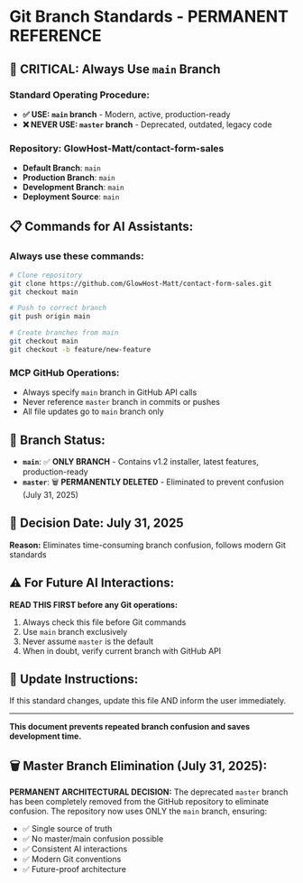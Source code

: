 # Git Branch Standards - PERMANENT REFERENCE

## 🎯 **CRITICAL: Always Use `main` Branch**

### **Standard Operating Procedure:**
- **✅ USE: `main` branch** - Modern, active, production-ready
- **❌ NEVER USE: `master` branch** - Deprecated, outdated, legacy code

### **Repository: GlowHost-Matt/contact-form-sales**
- **Default Branch**: `main`
- **Production Branch**: `main`
- **Development Branch**: `main`
- **Deployment Source**: `main`

## 📋 **Commands for AI Assistants:**

### **Always use these commands:**
```bash
# Clone repository
git clone https://github.com/GlowHost-Matt/contact-form-sales.git
git checkout main

# Push to correct branch
git push origin main

# Create branches from main
git checkout main
git checkout -b feature/new-feature
```

### **MCP GitHub Operations:**
- Always specify `main` branch in GitHub API calls
- Never reference `master` branch in commits or pushes
- All file updates go to `main` branch only

## 🚫 **Branch Status:**
- **`main`**: ✅ **ONLY BRANCH** - Contains v1.2 installer, latest features, production-ready
- **`master`**: 🗑️ **PERMANENTLY DELETED** - Eliminated to prevent confusion (July 31, 2025)

## 📅 **Decision Date:** July 31, 2025
**Reason:** Eliminates time-consuming branch confusion, follows modern Git standards

## ⚠️ **For Future AI Interactions:**
**READ THIS FIRST before any Git operations:**
1. Always check this file before Git commands
2. Use `main` branch exclusively
3. Never assume `master` is the default
4. When in doubt, verify current branch with GitHub API

## 🔄 **Update Instructions:**
If this standard changes, update this file AND inform the user immediately.

---
**This document prevents repeated branch confusion and saves development time.**


## 🗑️ **Master Branch Elimination (July 31, 2025):**
**PERMANENT ARCHITECTURAL DECISION:** The deprecated `master` branch has been completely removed from the GitHub repository to eliminate confusion. The repository now uses ONLY the `main` branch, ensuring:
- ✅ Single source of truth
- ✅ No master/main confusion possible  
- ✅ Consistent AI interactions
- ✅ Modern Git conventions
- ✅ Future-proof architecture
